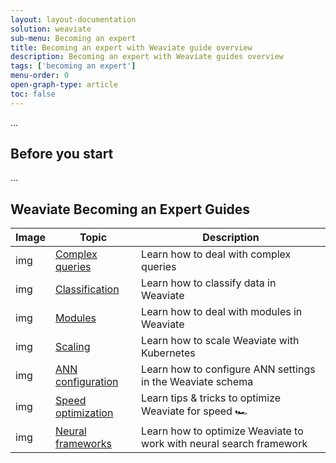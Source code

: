 ```yaml
---
layout: layout-documentation
solution: weaviate
sub-menu: Becoming an expert
title: Becoming an expert with Weaviate guide overview
description: Becoming an expert with Weaviate guides overview
tags: ['becoming an expert']
menu-order: 0
open-graph-type: article
toc: false
---
```


...

## Before you start 

...

## Weaviate Becoming an Expert Guides

| Image | Topic | Description |
| --- | --- | --- |
| img | [Complex queries](./complex-queries.html) | Learn how to deal with complex queries |
| img | [Classification](./classification.html) | Learn how to classify data in Weaviate |
| img | [Modules](./modules.html) | Learn how to deal with modules in Weaviate |
| img | [Scaling](./scaling.html) | Learn how to scale Weaviate with Kubernetes |
| img | [ANN configuration](./ann-configuration.html) | Learn how to configure ANN settings in the Weaviate schema |
| img | [Speed optimization](./speed-optimization.html) | Learn tips &amp; tricks to optimize Weaviate for speed 🏎️ |
| img | [Neural frameworks](./optimize-for-neural-frameworks.html) | Learn how to optimize Weaviate to work with neural search framework |